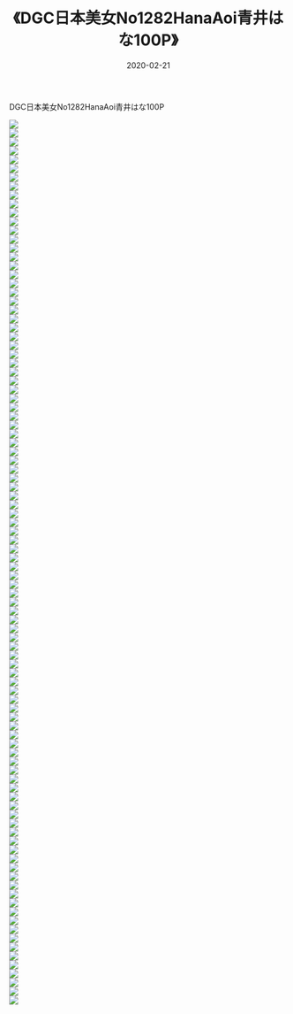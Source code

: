 ﻿---
layout: post
title:  《DGC日本美女No1282HanaAoi青井はな100P》
date:   2020-02-21
img: http://pic.660000.xyz/1:/性感/2020/DGC日本美女No1282HanaAoi青井はな100P/000.jpg
categories: [美女, 清纯, 唯美]
---

DGC日本美女No1282HanaAoi青井はな100P

  ![](http://pic.660000.xyz/1:/性感/2020/DGC日本美女No1282HanaAoi青井はな100P/001.jpg) <br> ![](http://pic.660000.xyz/1:/性感/2020/DGC日本美女No1282HanaAoi青井はな100P/002.jpg) <br> ![](http://pic.660000.xyz/1:/性感/2020/DGC日本美女No1282HanaAoi青井はな100P/003.jpg) <br> ![](http://pic.660000.xyz/1:/性感/2020/DGC日本美女No1282HanaAoi青井はな100P/004.jpg) <br> ![](http://pic.660000.xyz/1:/性感/2020/DGC日本美女No1282HanaAoi青井はな100P/005.jpg) <br> ![](http://pic.660000.xyz/1:/性感/2020/DGC日本美女No1282HanaAoi青井はな100P/006.jpg) <br> ![](http://pic.660000.xyz/1:/性感/2020/DGC日本美女No1282HanaAoi青井はな100P/007.jpg) <br> ![](http://pic.660000.xyz/1:/性感/2020/DGC日本美女No1282HanaAoi青井はな100P/008.jpg) <br> ![](http://pic.660000.xyz/1:/性感/2020/DGC日本美女No1282HanaAoi青井はな100P/009.jpg) <br> ![](http://pic.660000.xyz/1:/性感/2020/DGC日本美女No1282HanaAoi青井はな100P/010.jpg) <br> ![](http://pic.660000.xyz/1:/性感/2020/DGC日本美女No1282HanaAoi青井はな100P/011.jpg) <br> ![](http://pic.660000.xyz/1:/性感/2020/DGC日本美女No1282HanaAoi青井はな100P/012.jpg) <br> ![](http://pic.660000.xyz/1:/性感/2020/DGC日本美女No1282HanaAoi青井はな100P/013.jpg) <br> ![](http://pic.660000.xyz/1:/性感/2020/DGC日本美女No1282HanaAoi青井はな100P/014.jpg) <br> ![](http://pic.660000.xyz/1:/性感/2020/DGC日本美女No1282HanaAoi青井はな100P/015.jpg) <br> ![](http://pic.660000.xyz/1:/性感/2020/DGC日本美女No1282HanaAoi青井はな100P/016.jpg) <br> ![](http://pic.660000.xyz/1:/性感/2020/DGC日本美女No1282HanaAoi青井はな100P/017.jpg) <br> ![](http://pic.660000.xyz/1:/性感/2020/DGC日本美女No1282HanaAoi青井はな100P/018.jpg) <br> ![](http://pic.660000.xyz/1:/性感/2020/DGC日本美女No1282HanaAoi青井はな100P/019.jpg) <br> ![](http://pic.660000.xyz/1:/性感/2020/DGC日本美女No1282HanaAoi青井はな100P/020.jpg) <br> ![](http://pic.660000.xyz/1:/性感/2020/DGC日本美女No1282HanaAoi青井はな100P/021.jpg) <br> ![](http://pic.660000.xyz/1:/性感/2020/DGC日本美女No1282HanaAoi青井はな100P/022.jpg) <br> ![](http://pic.660000.xyz/1:/性感/2020/DGC日本美女No1282HanaAoi青井はな100P/023.jpg) <br> ![](http://pic.660000.xyz/1:/性感/2020/DGC日本美女No1282HanaAoi青井はな100P/024.jpg) <br> ![](http://pic.660000.xyz/1:/性感/2020/DGC日本美女No1282HanaAoi青井はな100P/025.jpg) <br> ![](http://pic.660000.xyz/1:/性感/2020/DGC日本美女No1282HanaAoi青井はな100P/026.jpg) <br> ![](http://pic.660000.xyz/1:/性感/2020/DGC日本美女No1282HanaAoi青井はな100P/027.jpg) <br> ![](http://pic.660000.xyz/1:/性感/2020/DGC日本美女No1282HanaAoi青井はな100P/028.jpg) <br> ![](http://pic.660000.xyz/1:/性感/2020/DGC日本美女No1282HanaAoi青井はな100P/029.jpg) <br> ![](http://pic.660000.xyz/1:/性感/2020/DGC日本美女No1282HanaAoi青井はな100P/030.jpg) <br> ![](http://pic.660000.xyz/1:/性感/2020/DGC日本美女No1282HanaAoi青井はな100P/031.jpg) <br> ![](http://pic.660000.xyz/1:/性感/2020/DGC日本美女No1282HanaAoi青井はな100P/032.jpg) <br> ![](http://pic.660000.xyz/1:/性感/2020/DGC日本美女No1282HanaAoi青井はな100P/033.jpg) <br> ![](http://pic.660000.xyz/1:/性感/2020/DGC日本美女No1282HanaAoi青井はな100P/034.jpg) <br> ![](http://pic.660000.xyz/1:/性感/2020/DGC日本美女No1282HanaAoi青井はな100P/035.jpg) <br> ![](http://pic.660000.xyz/1:/性感/2020/DGC日本美女No1282HanaAoi青井はな100P/036.jpg) <br> ![](http://pic.660000.xyz/1:/性感/2020/DGC日本美女No1282HanaAoi青井はな100P/037.jpg) <br> ![](http://pic.660000.xyz/1:/性感/2020/DGC日本美女No1282HanaAoi青井はな100P/038.jpg) <br> ![](http://pic.660000.xyz/1:/性感/2020/DGC日本美女No1282HanaAoi青井はな100P/039.jpg) <br> ![](http://pic.660000.xyz/1:/性感/2020/DGC日本美女No1282HanaAoi青井はな100P/040.jpg) <br> ![](http://pic.660000.xyz/1:/性感/2020/DGC日本美女No1282HanaAoi青井はな100P/041.jpg) <br> ![](http://pic.660000.xyz/1:/性感/2020/DGC日本美女No1282HanaAoi青井はな100P/042.jpg) <br> ![](http://pic.660000.xyz/1:/性感/2020/DGC日本美女No1282HanaAoi青井はな100P/043.jpg) <br> ![](http://pic.660000.xyz/1:/性感/2020/DGC日本美女No1282HanaAoi青井はな100P/044.jpg) <br> ![](http://pic.660000.xyz/1:/性感/2020/DGC日本美女No1282HanaAoi青井はな100P/045.jpg) <br> ![](http://pic.660000.xyz/1:/性感/2020/DGC日本美女No1282HanaAoi青井はな100P/046.jpg) <br> ![](http://pic.660000.xyz/1:/性感/2020/DGC日本美女No1282HanaAoi青井はな100P/047.jpg) <br> ![](http://pic.660000.xyz/1:/性感/2020/DGC日本美女No1282HanaAoi青井はな100P/048.jpg) <br> ![](http://pic.660000.xyz/1:/性感/2020/DGC日本美女No1282HanaAoi青井はな100P/049.jpg) <br> ![](http://pic.660000.xyz/1:/性感/2020/DGC日本美女No1282HanaAoi青井はな100P/050.jpg) <br> ![](http://pic.660000.xyz/1:/性感/2020/DGC日本美女No1282HanaAoi青井はな100P/051.jpg) <br> ![](http://pic.660000.xyz/1:/性感/2020/DGC日本美女No1282HanaAoi青井はな100P/052.jpg) <br> ![](http://pic.660000.xyz/1:/性感/2020/DGC日本美女No1282HanaAoi青井はな100P/053.jpg) <br> ![](http://pic.660000.xyz/1:/性感/2020/DGC日本美女No1282HanaAoi青井はな100P/054.jpg) <br> ![](http://pic.660000.xyz/1:/性感/2020/DGC日本美女No1282HanaAoi青井はな100P/055.jpg) <br> ![](http://pic.660000.xyz/1:/性感/2020/DGC日本美女No1282HanaAoi青井はな100P/056.jpg) <br> ![](http://pic.660000.xyz/1:/性感/2020/DGC日本美女No1282HanaAoi青井はな100P/057.jpg) <br> ![](http://pic.660000.xyz/1:/性感/2020/DGC日本美女No1282HanaAoi青井はな100P/058.jpg) <br> ![](http://pic.660000.xyz/1:/性感/2020/DGC日本美女No1282HanaAoi青井はな100P/059.jpg) <br> ![](http://pic.660000.xyz/1:/性感/2020/DGC日本美女No1282HanaAoi青井はな100P/060.jpg) <br> ![](http://pic.660000.xyz/1:/性感/2020/DGC日本美女No1282HanaAoi青井はな100P/061.jpg) <br> ![](http://pic.660000.xyz/1:/性感/2020/DGC日本美女No1282HanaAoi青井はな100P/062.jpg) <br> ![](http://pic.660000.xyz/1:/性感/2020/DGC日本美女No1282HanaAoi青井はな100P/063.jpg) <br> ![](http://pic.660000.xyz/1:/性感/2020/DGC日本美女No1282HanaAoi青井はな100P/064.jpg) <br> ![](http://pic.660000.xyz/1:/性感/2020/DGC日本美女No1282HanaAoi青井はな100P/065.jpg) <br> ![](http://pic.660000.xyz/1:/性感/2020/DGC日本美女No1282HanaAoi青井はな100P/066.jpg) <br> ![](http://pic.660000.xyz/1:/性感/2020/DGC日本美女No1282HanaAoi青井はな100P/067.jpg) <br> ![](http://pic.660000.xyz/1:/性感/2020/DGC日本美女No1282HanaAoi青井はな100P/068.jpg) <br> ![](http://pic.660000.xyz/1:/性感/2020/DGC日本美女No1282HanaAoi青井はな100P/069.jpg) <br> ![](http://pic.660000.xyz/1:/性感/2020/DGC日本美女No1282HanaAoi青井はな100P/070.jpg) <br> ![](http://pic.660000.xyz/1:/性感/2020/DGC日本美女No1282HanaAoi青井はな100P/071.jpg) <br> ![](http://pic.660000.xyz/1:/性感/2020/DGC日本美女No1282HanaAoi青井はな100P/072.jpg) <br> ![](http://pic.660000.xyz/1:/性感/2020/DGC日本美女No1282HanaAoi青井はな100P/073.jpg) <br> ![](http://pic.660000.xyz/1:/性感/2020/DGC日本美女No1282HanaAoi青井はな100P/074.jpg) <br> ![](http://pic.660000.xyz/1:/性感/2020/DGC日本美女No1282HanaAoi青井はな100P/075.jpg) <br> ![](http://pic.660000.xyz/1:/性感/2020/DGC日本美女No1282HanaAoi青井はな100P/076.jpg) <br> ![](http://pic.660000.xyz/1:/性感/2020/DGC日本美女No1282HanaAoi青井はな100P/077.jpg) <br> ![](http://pic.660000.xyz/1:/性感/2020/DGC日本美女No1282HanaAoi青井はな100P/078.jpg) <br> ![](http://pic.660000.xyz/1:/性感/2020/DGC日本美女No1282HanaAoi青井はな100P/079.jpg) <br> ![](http://pic.660000.xyz/1:/性感/2020/DGC日本美女No1282HanaAoi青井はな100P/080.jpg) <br> ![](http://pic.660000.xyz/1:/性感/2020/DGC日本美女No1282HanaAoi青井はな100P/081.jpg) <br> ![](http://pic.660000.xyz/1:/性感/2020/DGC日本美女No1282HanaAoi青井はな100P/082.jpg) <br> ![](http://pic.660000.xyz/1:/性感/2020/DGC日本美女No1282HanaAoi青井はな100P/083.jpg) <br> ![](http://pic.660000.xyz/1:/性感/2020/DGC日本美女No1282HanaAoi青井はな100P/084.jpg) <br> ![](http://pic.660000.xyz/1:/性感/2020/DGC日本美女No1282HanaAoi青井はな100P/085.jpg) <br> ![](http://pic.660000.xyz/1:/性感/2020/DGC日本美女No1282HanaAoi青井はな100P/086.jpg) <br> ![](http://pic.660000.xyz/1:/性感/2020/DGC日本美女No1282HanaAoi青井はな100P/087.jpg) <br> ![](http://pic.660000.xyz/1:/性感/2020/DGC日本美女No1282HanaAoi青井はな100P/088.jpg) <br> ![](http://pic.660000.xyz/1:/性感/2020/DGC日本美女No1282HanaAoi青井はな100P/089.jpg) <br> ![](http://pic.660000.xyz/1:/性感/2020/DGC日本美女No1282HanaAoi青井はな100P/090.jpg) <br> ![](http://pic.660000.xyz/1:/性感/2020/DGC日本美女No1282HanaAoi青井はな100P/091.jpg) <br> ![](http://pic.660000.xyz/1:/性感/2020/DGC日本美女No1282HanaAoi青井はな100P/092.jpg) <br> ![](http://pic.660000.xyz/1:/性感/2020/DGC日本美女No1282HanaAoi青井はな100P/093.jpg) <br> ![](http://pic.660000.xyz/1:/性感/2020/DGC日本美女No1282HanaAoi青井はな100P/094.jpg) <br> ![](http://pic.660000.xyz/1:/性感/2020/DGC日本美女No1282HanaAoi青井はな100P/095.jpg) <br> ![](http://pic.660000.xyz/1:/性感/2020/DGC日本美女No1282HanaAoi青井はな100P/096.jpg) <br> ![](http://pic.660000.xyz/1:/性感/2020/DGC日本美女No1282HanaAoi青井はな100P/097.jpg) <br> ![](http://pic.660000.xyz/1:/性感/2020/DGC日本美女No1282HanaAoi青井はな100P/098.jpg) <br> ![](http://pic.660000.xyz/1:/性感/2020/DGC日本美女No1282HanaAoi青井はな100P/099.jpg) <br> ![](http://pic.660000.xyz/1:/性感/2020/DGC日本美女No1282HanaAoi青井はな100P/100.jpg) <br>